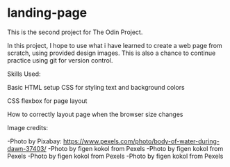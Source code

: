# landing-page

This is the second project for The Odin Project.

In this project, I hope to use what i have learned to create a web page from scratch, 
using provided design images. This is also a chance to continue practice using git for version control.

Skills Used:

Basic HTML setup
CSS for styling text and background colors

CSS flexbox for page layout

How to correctly layout page when the browser size changes


Image credits:

-Photo by Pixabay: https://www.pexels.com/photo/body-of-water-during-dawn-37403/
-Photo by figen kokol from Pexels
-Photo by figen kokol from Pexels
-Photo by figen kokol from Pexels
-Photo by figen kokol from Pexels

